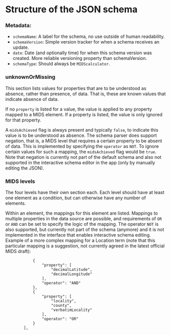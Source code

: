 # Structure of the JSON schema

### Metadata:

* `schemaName`: A label for the schema, no use outside of human readability.
* `schemaVersion`: Simple version tracker for when a schema receives an update.
* `date`: Date (and optionally time) for when this schema version was created. More reliable versioning property than schemaVersion.
* `schemaType`: Should always be `MIDScalculator`.

### unknownOrMissing

This section lists values for properties that are to be understood as absence, rather than presence, of data. That is, these are known values that indicate absence of data.

If no `property` is listed for a value, the value is applied to any property mapped to a MIDS element. If a property is listed, the value is only ignored for that property.

A `midsAchieved` flag is always present and typically `false`, to indicate this value is to be understood as absence. The schema parser does support negation, that is, a MIDS level that requires a certain property to be absent of data. This is implemented by specifying the `operator` as `NOT`. To ignore certain values for such a mapping, the `midsAchieved` flag would be `true`. Note that negation is currently not part of the default schema and also not supported in the interactive schema editor in the app (only by manually editing the JSON).

### MIDS levels

The four levels have their own section each. Each level should have at least one element as a condition, but can otherwise have any number of elements.

Within an element, the mappings for this element are listed. Mappings to multiple properties in the data source are possible, and requirements of `OR` or `AND` can be set to specify the logic of the mapping. The operator `NOT` is also supported, but currently not part of the schema (anymore) and it is not implemented in the interface that enables interactive schema editing. Example of a more complex mapping for a Location term (note that this particular mapping is a suggestion, not currently agreed in the latest official MIDS draft):

```"Location": [
            {
                "property": [
                    "decimalLatitude",
                    "decimalLongitude"
                ],
                "operator": "AND"
            },
            {
                "property": [
                    "locality",
                    "county",
                    "verbatimLocality"
                ],
                "operator": "OR"
            }
        ],
```